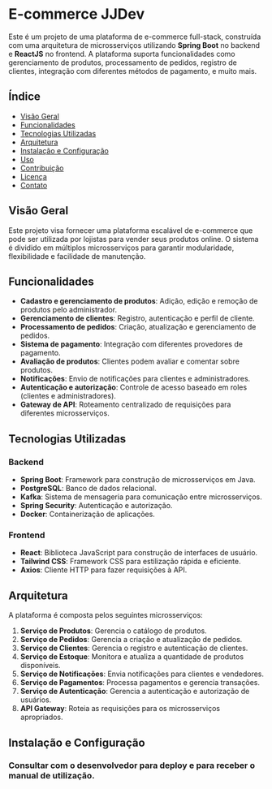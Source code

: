 # E-commerce JJDev

Este é um projeto de uma plataforma de e-commerce full-stack, construída com uma arquitetura de microsserviços utilizando **Spring Boot** no backend e **ReactJS** no frontend. A plataforma suporta funcionalidades como gerenciamento de produtos, processamento de pedidos, registro de clientes, integração com diferentes métodos de pagamento, e muito mais.

## **Índice**

- [Visão Geral](#visão-geral)
- [Funcionalidades](#funcionalidades)
- [Tecnologias Utilizadas](#tecnologias-utilizadas)
- [Arquitetura](#arquitetura)
- [Instalação e Configuração](#instalação-e-configuração)
- [Uso](#uso)
- [Contribuição](#contribuição)
- [Licença](#licença)
- [Contato](#contato)

## **Visão Geral**

Este projeto visa fornecer uma plataforma escalável de e-commerce que pode ser utilizada por lojistas para vender seus produtos online. O sistema é dividido em múltiplos microsserviços para garantir modularidade, flexibilidade e facilidade de manutenção.

## **Funcionalidades**

- **Cadastro e gerenciamento de produtos**: Adição, edição e remoção de produtos pelo administrador.
- **Gerenciamento de clientes**: Registro, autenticação e perfil de cliente.
- **Processamento de pedidos**: Criação, atualização e gerenciamento de pedidos.
- **Sistema de pagamento**: Integração com diferentes provedores de pagamento.
- **Avaliação de produtos**: Clientes podem avaliar e comentar sobre produtos.
- **Notificações**: Envio de notificações para clientes e administradores.
- **Autenticação e autorização**: Controle de acesso baseado em roles (clientes e administradores).
- **Gateway de API**: Roteamento centralizado de requisições para diferentes microsserviços.

## **Tecnologias Utilizadas**

### **Backend**
- **Spring Boot**: Framework para construção de microsserviços em Java.
- **PostgreSQL**: Banco de dados relacional.
- **Kafka**: Sistema de mensageria para comunicação entre microsserviços.
- **Spring Security**: Autenticação e autorização.
- **Docker**: Containerização de aplicações.

### **Frontend**
- **React**: Biblioteca JavaScript para construção de interfaces de usuário.
- **Tailwind CSS**: Framework CSS para estilização rápida e eficiente.
- **Axios**: Cliente HTTP para fazer requisições à API.

## **Arquitetura**

A plataforma é composta pelos seguintes microsserviços:

1. **Serviço de Produtos**: Gerencia o catálogo de produtos.
2. **Serviço de Pedidos**: Gerencia a criação e atualização de pedidos.
3. **Serviço de Clientes**: Gerencia o registro e autenticação de clientes.
4. **Serviço de Estoque**: Monitora e atualiza a quantidade de produtos disponíveis.
5. **Serviço de Notificações**: Envia notificações para clientes e vendedores.
6. **Serviço de Pagamentos**: Processa pagamentos e gerencia transações.
7. **Serviço de Autenticação**: Gerencia a autenticação e autorização de usuários.
8. **API Gateway**: Roteia as requisições para os microsserviços apropriados.

## **Instalação e Configuração**

### Consultar com o desenvolvedor para deploy e para receber o manual de utilização.
